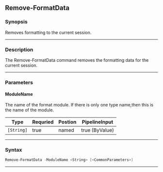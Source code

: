 
Remove-FormatData
-----------------
### Synopsis
Removes formatting to the current session.

---
### Description

The Remove-FormatData command removes the formatting data for the current session.

---
### Parameters
#### **ModuleName**

The name of the format module.  If there is only one type name,then
this is the name of the module.



|Type          |Requried|Postion|PipelineInput |
|--------------|--------|-------|--------------|
|```[String]```|true    |named  |true (ByValue)|
---
### Syntax
```PowerShell
Remove-FormatData -ModuleName <String> [<CommonParameters>]
```
---


